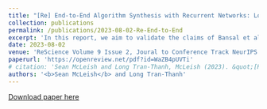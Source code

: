 ```yaml
---
title: "[Re] End-to-End Algorithm Synthesis with Recurrent Networks: Logical Extrapolation Without Overthinking"
collection: publications
permalink: /publications/2023-08-02-Re-End-to-End
excerpt: 'In this report, we aim to validate the claims of Bansal et al. These are that the recurrent architecture presented, with skip connections and a progressive loss function, prevent the original problem being forgotten or corrupted during processing allowing for the recurrent module to be applied indefinitely and that this architecture avoids the overthinking trap. We use both code released by the authors and newly developed to recreate many results presented in the paper. Additionally, we present analysis of the newly introduced alpha hyperparameter and investigate interesting perturbation behaviour of prefix sums models. Further, we conduct a hyperparameter search and provide an analysis of the Asymptotic Alignment scores of the models presented.'
date: 2023-08-02
venue: 'ReScience Volume 9 Issue 2, Joural to Conference Track NeurIPS'
paperurl: 'https://openreview.net/pdf?id=WaZB4pUVTi'
# citation: 'Sean McLeish and Long Tran-Thanh, McLeish (2023). &quot;[Re] End-to-end Algorithm Synthesis with Recurrent Networks: Logical Extrapolation Without Overthinking.&quot; <i>ReScience Volume 9 Issue 2</i>.'
authors: '<b>Sean McLeish</b> and Long Tran-Thanh'
---
```

<!-- In this report, we aim to validate the claims of Bansal et al. These are that the recurrent architecture presented, with skip connections and a progressive loss function, prevent the original problem being forgotten or corrupted during processing allowing for the recurrent module to be applied indefinitely and that this architecture avoids the overthinking trap. We use both code released by the authors and newly developed to recreate many results presented in the paper. Additionally, we present analysis of the newly introduced alpha hyperparameter and investigate interesting perturbation behaviour of prefix sums models. Further, we conduct a hyperparameter search and provide an analysis of the Asymptotic Alignment scores of the models presented. -->

[Download paper here](https://openreview.net/pdf?id=WaZB4pUVTi)
